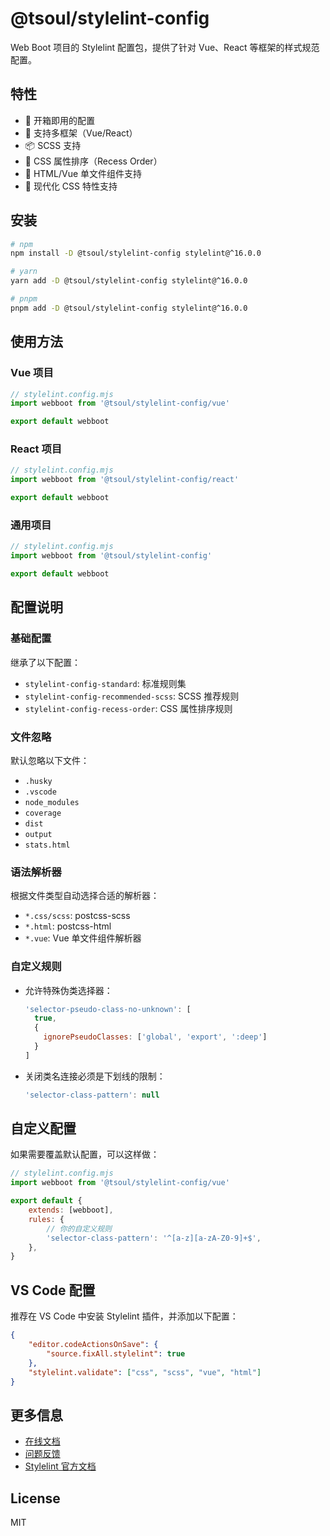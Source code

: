 # @tsoul/stylelint-config

Web Boot 项目的 Stylelint 配置包，提供了针对 Vue、React 等框架的样式规范配置。

## 特性

- 🎯 开箱即用的配置
- 🔄 支持多框架（Vue/React）
- 📦 SCSS 支持
- 🎨 CSS 属性排序（Recess Order）
- 💅 HTML/Vue 单文件组件支持
- 🚀 现代化 CSS 特性支持

## 安装

```bash
# npm
npm install -D @tsoul/stylelint-config stylelint@^16.0.0

# yarn
yarn add -D @tsoul/stylelint-config stylelint@^16.0.0

# pnpm
pnpm add -D @tsoul/stylelint-config stylelint@^16.0.0
```

## 使用方法

### Vue 项目

```javascript
// stylelint.config.mjs
import webboot from '@tsoul/stylelint-config/vue'

export default webboot
```

### React 项目

```javascript
// stylelint.config.mjs
import webboot from '@tsoul/stylelint-config/react'

export default webboot
```

### 通用项目

```javascript
// stylelint.config.mjs
import webboot from '@tsoul/stylelint-config'

export default webboot
```

## 配置说明

### 基础配置

继承了以下配置：

- `stylelint-config-standard`: 标准规则集
- `stylelint-config-recommended-scss`: SCSS 推荐规则
- `stylelint-config-recess-order`: CSS 属性排序规则

### 文件忽略

默认忽略以下文件：

- `.husky`
- `.vscode`
- `node_modules`
- `coverage`
- `dist`
- `output`
- `stats.html`

### 语法解析器

根据文件类型自动选择合适的解析器：

- `*.css/scss`: postcss-scss
- `*.html`: postcss-html
- `*.vue`: Vue 单文件组件解析器

### 自定义规则

- 允许特殊伪类选择器：
  ```javascript
  'selector-pseudo-class-no-unknown': [
    true,
    {
      ignorePseudoClasses: ['global', 'export', ':deep']
    }
  ]
  ```
- 关闭类名连接必须是下划线的限制：
  ```javascript
  'selector-class-pattern': null
  ```

## 自定义配置

如果需要覆盖默认配置，可以这样做：

```javascript
// stylelint.config.mjs
import webboot from '@tsoul/stylelint-config/vue'

export default {
	extends: [webboot],
	rules: {
		// 你的自定义规则
		'selector-class-pattern': '^[a-z][a-zA-Z0-9]+$',
	},
}
```

## VS Code 配置

推荐在 VS Code 中安装 Stylelint 插件，并添加以下配置：

```json
{
	"editor.codeActionsOnSave": {
		"source.fixAll.stylelint": true
	},
	"stylelint.validate": ["css", "scss", "vue", "html"]
}
```

## 更多信息

- [在线文档](https://mqyforvert.github.io/web-boot/api/stylelint)
- [问题反馈](https://github.com/MQYForverT/web-boot/issues)
- [Stylelint 官方文档](https://stylelint.io/)

## License

MIT
